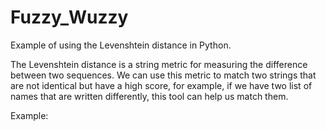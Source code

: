 # Fuzzy_Wuzzy

Example of using the Levenshtein distance in Python.

The Levenshtein distance is a string metric for measuring the difference between two sequences.  We can use this metric to match two strings that are not identical but have a high score, for example, if we have two list of names that are written differently, this tool can help us match them.

Example: